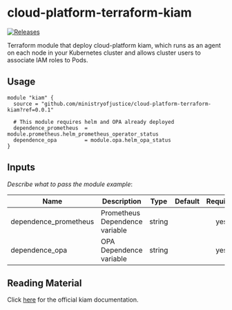 # cloud-platform-terraform-kiam

<a href="https://github.com/ministryofjustice/cloud-platform-terraform-kiam/releases">
  <img src="https://img.shields.io/github/release/ministryofjustice/cloud-platform-terraform-kiam/all.svg" alt="Releases" />
</a>

Terraform module that deploy cloud-platform kiam, which runs as an agent on each node in your Kubernetes cluster and allows cluster users to associate IAM roles to Pods.

## Usage

```hcl
module "kiam" {
  source = "github.com/ministryofjustice/cloud-platform-terraform-kiam?ref=0.0.1"

  # This module requires helm and OPA already deployed
  dependence_prometheus  = module.prometheus.helm_prometheus_operator_status
  dependence_opa         = module.opa.helm_opa_status
}

```
## Inputs

_Describe what to pass the module_
_example_:

| Name | Description | Type | Default | Required |
|------|-------------|:----:|:-----:|:-----:|
| dependence_prometheus               |  Prometheus Dependence variable  | string | | yes |
| dependence_opa        | OPA Dependence variable                | string   |         | yes |

## Reading Material

Click [here](https://github.com/uswitch/kiam#overview) for the official kiam documentation.